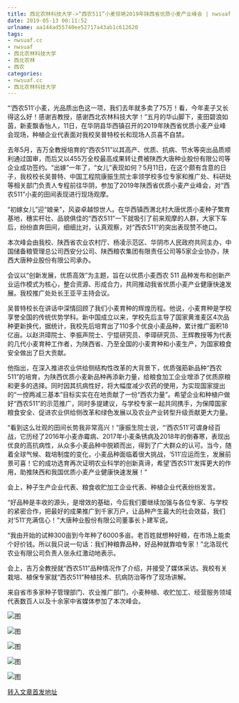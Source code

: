 ```yaml
---
title: 西北农林科技大学->“西农511”小麦惊艳2019年陕西省优质小麦产业峰会 | nwsuaf.cc
date: 2019-05-13 00:11:52
urlname: aa144ad55740ee52717a43ab1c612620
tags: 
- nwsuaf.cc
- nwsuaf
- 西北农林科技大学
- 西北农林
- 西农
categories:
- nwsuaf.cc
- 西北农林科技大学
---
```



“‘西农511’小麦，光品质出色这一项，我们去年就多卖了75万！看，今年麦子又长得这么好！感谢吉教授，感谢西北农林科技大学！”五月的华山脚下，麦田碧浪如茵，新麦飘香怡人，11日，在华阴县华西镇召开的2019年陕西省优质小麦产业峰会现场，种植企业代表面对我校吴普特校长和现场人员喜不自禁。

去年5月，吉万全教授培育的“西农511”以其高产、优质、抗病、节水等突出品质顺利通过国审，而后又以455万全校最高成果转让费被陕西大唐种业股份有限公司等企业成功签约。“出嫁”一年了，“女儿”表现如何？5月11日，在这个颇有含意的日子，我校校长吴普特、中国工程院康振生院士率领学校多位专家和推广处、科研处等相关部门负责人专程前往华阴，参加了2019年陕西省优质小麦产业峰会，对“西农511”小麦的田间表现进行现场观摩。

“初嫁女儿”迎“娘亲”，风姿卓越惊世人。在华西镇西渭北村大唐优质小麦种子繁育基地，穗实杆壮、品貌俱佳的“西农511”一下就吸引了前来观摩的人群，大家下车后，纷纷直奔田间，细细比对，认真观察，对“西农511”的突出表现赞不绝口。

本次峰会由我校、陕西省农业农村厅、杨凌示范区、华阴市人民政府共同主办，中国储备粮管理总公司西安分公司、陕西粮农集团有限责任公司等5家企业协办，陕西大唐种业股份有限公司承办。

会议以“创新发展，优质高效”为主题，旨在以优质小麦西农 511 品种发布和创新产业运作模式为核心，整合资源、形成合力，共同推动我省优质小麦产业健康快速发展。我校推广处处长王亚平主持会议。

吴普特校长在讲话中深情回顾了我们小麦育种的辉煌历程。他说，小麦育种是学校享誉全国的传统优势学科。新中国成立以来，学校先后主导了国家黄淮麦区4次品种更新换代，据统计，我校先后培育出了110多个优良小麦品种，累计推广面积18亿亩。以赵洪璋院士、李振声院士、宁锟研究员、李璋研究员、王辉教授等为代表的几代小麦育种工作者，为陕西省、乃至全国的小麦育种和小麦生产，为国家粮食安全做出了巨大贡献。

他指出，在深入推进农业供给侧结构性改革的大背景下，优质强筋新品种“西农511”的培育，为陕西优质小麦新品种再添新力量，给粮食加工企业增添了优质原粮和更多的选择。同时因其抗病性好，将大幅度减少农药的使用，为实现国家提出的“一控两减三基本”目标实实在在地贡献了一份“西农力量”。希望企业和种植户做好“西农511”的示范推广，同时多提建议，与学校专家一起共同携手，为保障国家粮食安全、促进农业供给侧改革和绿色发展以及农业产业转型升级贡献更大力量。

“看到这么壮观的田间长势我非常高兴！”康振生院士说，“‘西农511’可谓身经百战，它历经了2016年小麦赤霉病、2017年小麦条锈病及2018年的倒春寒，表现出优良的高抗病性，从众多小麦品种中脱颖而出，得到了广大群众的认可。当今，随着全球气候、栽培制度的变化，小麦品种面临着很大挑战，‘511’应运而生，发展前景可喜！它的成功选育再次证明农业科学的创新真谛，希望‘西农511’发挥更大的作用，助推陕西和我国优质小麦产业健康快速发展！”

会上，种子生产企业代表、粮食收贮加工企业代表、种植企业代表纷纷发言。

“好品种是丰收的源头，是增效的基础，今后我们要继续加强与各位专家、与学校的紧密合作，把最好的成果推广到千家万户，让品种产生最大的社会效益，我们对‘511’充满信心！”大唐种业股份有限公司董事长卜建军说。

“我由开始的试种300亩到今年种了6000多亩。老百姓就想种好粮，在市场上能卖个好价钱。所以我只说一句话：我们种粮靠品种，好品种就靠咱专家！”北洛现代农业有限公司负责人张永红激动地表示。

会上，吉万全教授就“西农511”品种情况作了介绍，并接受了媒体采访。我校有关栽培、植保专家就“西农511”种植技术、抗病防治等作了现场讲解。

来自省市多家种子管理部门、农业推广部门，小麦种植、收贮加工、经营服务领域代表数百人以及十余家中省媒体参加了本次峰会。



![图](https://news.nwsuaf.edu.cn/images/content/2019-05/20190512084252702031.jpg)

![图](https://news.nwsuaf.edu.cn/images/content/2019-05/20190512084239762949.jpg)

![图](https://news.nwsuaf.edu.cn/images/content/2019-05/20190512084216068854.jpg)

![图](https://news.nwsuaf.edu.cn/images/content/2019-05/20190512084156235745.jpg)

![图](https://news.nwsuaf.edu.cn/images/content/2019-05/20190512084059113534.jpg)

[转入文章首发地址](https://news.nwsuaf.edu.cn/xnxw/89489.htm)